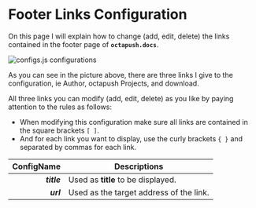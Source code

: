 # Footer Links Configuration

On this page I will explain how to change (add, edit, delete) the links contained in the footer page of **`octapush.docs`**.

![configs.js configurations](https://cdn.rawgit.com/octapush/documentations/5e256c2a/octapush.docs/00.ASSETS/images/configs-js-behave-footer-links.png)

As you can see in the picture above, there are three links I give to the configuration, ie Author, octapush Projects, and download.

All three links you can modify (add, edit, delete) as you like by paying attention to the rules as follows:

- When modifying this configuration make sure all links are contained in the square brackets `[ ]`.
- And for each link you want to display, use the curly brackets `{ }` and separated by commas for each link.

ConfigName  | Descriptions
----------: | ------------
_**title**_ | Used as **title** to be displayed.
_**url**_   | Used as the target address of the link.